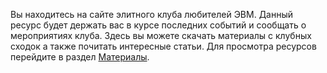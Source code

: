 Вы находитесь на сайте элитного клуба любителей ЭВМ. Данный ресурс будет держать вас в курсе последних событий и сообщать о мероприятиях клуба. Здесь вы можете скачать материалы с клубных сходок а также почитать интересные статьи. Для просмотра ресурсов перейдите в раздел [Материалы](/materials/).